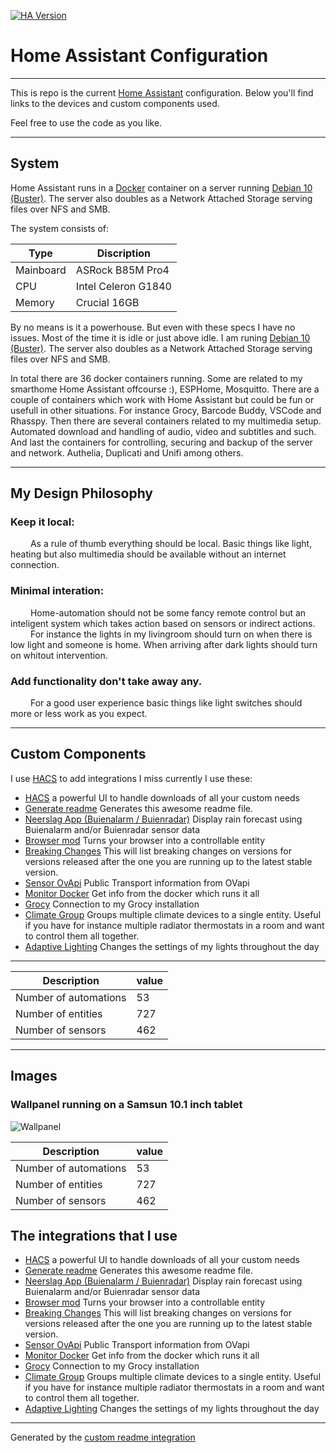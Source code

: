 [![HA Version](https://img.shields.io/badge/Home%20Assistant-2021.10.2-brightgreen)](https://github.com/home-assistant/home-assistant/releases/2021.10.2)
# Home Assistant Configuration
---
This is repo is the current [Home Assistant](https://home-assistant.io) configuration. Below you'll find links to the devices and custom components used.

Feel free to use the code as you like.

---
## System

Home Assistant runs in a [Docker](https://www.docker.com) container on a server running [Debian 10 (Buster)](https://www.debian.org/). The server also doubles as a Network Attached Storage serving files over NFS and SMB.

The system consists of:

Type | Discription
-- | --
Mainboard | ASRock B85M Pro4
CPU | Intel Celeron G1840
Memory | Crucial 16GB

By no means is it a powerhouse. But even with these specs I have no issues. Most of the time it is idle or just above idle.
I am runing [Debian 10 (Buster)](https://www.debian.org/). The server also doubles as a Network Attached Storage serving files over NFS and SMB. 

In total there are 36 docker containers running. Some are related to my smarthome Home Assistant offcourse :), ESPHome, Mosquitto.
There are a couple of containers which work with Home Assistant but could be fun or usefull in other situations. For instance Grocy, Barcode Buddy, VSCode and Rhasspy.
Then there are several containers related to my multimedia setup. Automated download and handling of audio, video and subtitles and such. And last the containers for controlling, 
securing and backup of the server and network. Authelia, Duplicati and Unifi among others.

---
## My Design Philosophy


### Keep it local:
&emsp;&emsp;
As a rule of thumb everything should be local. Basic things like light, heating but also multimedia should be available without an internet connection.

### Minimal interation: 
&emsp;&emsp;
Home-automation should not be some fancy remote control but an inteligent system which takes action based on sensors or indirect actions.<br/>
&emsp;&emsp;
For instance the lights in my livingroom should turn on when there is low light and someone is home. When arriving after dark lights should turn on whitout intervention. 

### Add functionality don't take away any.
&emsp;&emsp;
For a good user experience basic things like light switches should more or less work as you expect. 


---
## Custom Components

I use [HACS](https://github.com/hacs/integration) to add integrations I miss currently I use these:


- [HACS](https://hacs.xyz/docs/configuration/start)
  a powerful UI to handle downloads of all your custom needs
- [Generate readme](https://github.com/custom-components/readme)
  Generates this awesome readme file.
- [Neerslag App (Buienalarm / Buienradar)](https://github.com/aex351/home-assistant-neerslag-app)
  Display rain forecast using Buienalarm and/or Buienradar sensor data
- [Browser mod](https://github.com/thomasloven/hass-browser_mod/blob/master/README.md)
  Turns your browser into a controllable entity
- [Breaking Changes](https://github.com/custom-components/breaking_changes)
  This will list breaking changes on versions for versions released after the one you are running up to the latest stable version.
- [Sensor OvApi](https://github.com/Paul-dH/Home-Assisant-Sensor-OvApi)
  Public Transport information from OVapi
- [Monitor Docker](https://github.com/ualex73/monitor_docker)
  Get info from the docker which runs it all
- [Grocy](https://github.com/custom-components/grocy)
  Connection to my Grocy installation
- [Climate Group](https://github.com/daenny/climate_group)
  Groups multiple climate devices to a single entity. Useful if you have for instance multiple radiator thermostats in a room and want to control them all together.
- [Adaptive Lighting](https://github.com/basnijholt/adaptive-lighting#readme)
  Changes the settings of my lights throughout the day

***


Description | value
-- | --
Number of automations | 53
Number of entities | 727
Number of sensors | 462


---

## Images


### Wallpanel running on a Samsun 10.1 inch tablet
![Wallpanel](https://raw.githubusercontent.com/Warlock77/Home-Assistant/main/www/images/screenshots/Wallpanel2.png)

Description | value
-- | --
Number of automations | 53
Number of entities | 727
Number of sensors | 462


## The integrations that I use

- [HACS](https://hacs.xyz/docs/configuration/start)
  a powerful UI to handle downloads of all your custom needs
- [Generate readme](https://github.com/custom-components/readme)
  Generates this awesome readme file.
- [Neerslag App (Buienalarm / Buienradar)](https://github.com/aex351/home-assistant-neerslag-app)
  Display rain forecast using Buienalarm and/or Buienradar sensor data
- [Browser mod](https://github.com/thomasloven/hass-browser_mod/blob/master/README.md)
  Turns your browser into a controllable entity
- [Breaking Changes](https://github.com/custom-components/breaking_changes)
  This will list breaking changes on versions for versions released after the one you are running up to the latest stable version.
- [Sensor OvApi](https://github.com/Paul-dH/Home-Assisant-Sensor-OvApi)
  Public Transport information from OVapi
- [Monitor Docker](https://github.com/ualex73/monitor_docker)
  Get info from the docker which runs it all
- [Grocy](https://github.com/custom-components/grocy)
  Connection to my Grocy installation
- [Climate Group](https://github.com/daenny/climate_group)
  Groups multiple climate devices to a single entity. Useful if you have for instance multiple radiator thermostats in a room and want to control them all together.
- [Adaptive Lighting](https://github.com/basnijholt/adaptive-lighting#readme)
  Changes the settings of my lights throughout the day

***



Generated by the [custom readme integration](https://github.com/custom-components/readme)